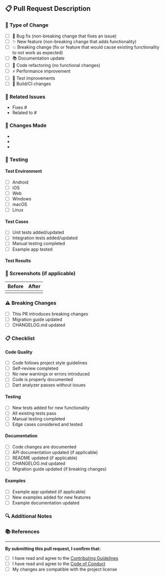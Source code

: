 ## 📋 Pull Request Description

<!-- Provide a clear and concise description of your changes -->

### 🎯 Type of Change

<!-- Mark the relevant option with an "x" -->

- [ ] 🐛 Bug fix (non-breaking change that fixes an issue)
- [ ] ✨ New feature (non-breaking change that adds functionality)
- [ ] 💥 Breaking change (fix or feature that would cause existing functionality to not work as expected)
- [ ] 📚 Documentation update
- [ ] 🔧 Code refactoring (no functional changes)
- [ ] ⚡ Performance improvement
- [ ] 🧪 Test improvements
- [ ] 🔨 Build/CI changes

### 🔗 Related Issues

<!-- Link to related issues using keywords: Fixes #123, Closes #456, Related to #789 -->

- Fixes #
- Related to #

### 📝 Changes Made

<!-- Provide a detailed list of changes -->

- 
- 
- 

### 🧪 Testing

<!-- Describe how you tested your changes -->

#### Test Environment
- [ ] Android
- [ ] iOS  
- [ ] Web
- [ ] Windows
- [ ] macOS
- [ ] Linux

#### Test Cases
- [ ] Unit tests added/updated
- [ ] Integration tests added/updated
- [ ] Manual testing completed
- [ ] Example app tested

#### Test Results
<!-- Describe test results or attach screenshots -->

### 📱 Screenshots (if applicable)

<!-- Add screenshots or videos showing the changes -->

| Before | After |
|--------|-------|
| <!-- Screenshot --> | <!-- Screenshot --> |

### ⚠️ Breaking Changes

<!-- If this is a breaking change, describe what users need to do to migrate -->

- [ ] This PR introduces breaking changes
- [ ] Migration guide updated
- [ ] CHANGELOG.md updated

### 📋 Checklist

<!-- Mark completed items with an "x" -->

#### Code Quality
- [ ] Code follows project style guidelines
- [ ] Self-review completed
- [ ] No new warnings or errors introduced
- [ ] Code is properly documented
- [ ] Dart analyzer passes without issues

#### Testing
- [ ] New tests added for new functionality
- [ ] All existing tests pass
- [ ] Manual testing completed
- [ ] Edge cases considered and tested

#### Documentation
- [ ] Code changes are documented
- [ ] API documentation updated (if applicable)
- [ ] README updated (if applicable)
- [ ] CHANGELOG.md updated
- [ ] Migration guide updated (if breaking changes)

#### Examples
- [ ] Example app updated (if applicable)
- [ ] New examples added for new features
- [ ] Example documentation updated

### 🔍 Additional Notes

<!-- Any additional information, considerations, or questions -->

### 📚 References

<!-- Links to relevant documentation, RFCs, or discussions -->

---

<!-- Thank you for contributing to Custom Quick Alert! 🎉 -->

**By submitting this pull request, I confirm that:**
- [ ] I have read and agree to the [Contributing Guidelines](CONTRIBUTING.md)
- [ ] I have read and agree to the [Code of Conduct](CODE_OF_CONDUCT.md)
- [ ] My changes are compatible with the project license
